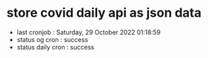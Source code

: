# store covid daily api as json data

- last cronjob : Saturday, 29 October 2022 01:18:59
- status og cron : success
- status daily cron : success
      
      